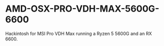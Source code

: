 # AMD-OSX-PRO-VDH-MAX-5600G-6600
  Hackintosh for MSI Pro VDH Max running a Ryzen 5 5600G and an RX 6600.
